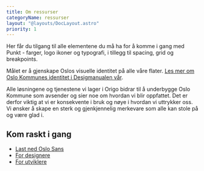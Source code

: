 ```yaml
---
title: Om ressurser
categoryName: ressurser
layout: "@layouts/DocLayout.astro"
priority: 1
---
```



Her får du tilgang til alle elementene du må ha for å komme i gang med Punkt - farger, logo ikoner og typografi, i tillegg til spacing, grid og breakpoints.

Målet er å gjenskape Oslos visuelle identitet på alle våre flater. [Les mer om Oslo Kommunes identitet i Desigmanualen vår](https://designmanual.oslo.kommune.no/).

Alle løsningene og tjenestene vi lager i Origo bidrar til å underbygge Oslo Kommune som avsender og sier noe om hvordan vi blir oppfattet. Det er derfor viktig at vi er konsekvente i bruk og nøye i hvordan vi uttrykker oss. Vi ønsker å skape en sterk og gjenkjennelig merkevare som alle kan stole på og være glad i.

## Kom raskt i gang

- [Last ned Oslo Sans](https://designmanual.oslo.kommune.no/oslologo-oslo-sans)
- [For designere](/kom-i-gang/designere)
- [For utviklere](/kom-i-gang/for-utviklere)

